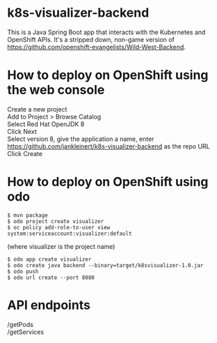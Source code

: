 # k8s-visualizer-backend
This is a Java Spring Boot app that interacts with the Kubernetes and OpenShift APIs. It's a stripped down, non-game version of https://github.com/openshift-evangelists/Wild-West-Backend.

# How to deploy on OpenShift using the web console

Create a new project  
Add to Project > Browse Catalog   
Select Red Hat OpenJDK 8  
Click Next  
Select version 8, give the application a name, enter https://github.com/jankleinert/k8s-visualizer-backend as the repo URL  
Click Create   


# How to deploy on OpenShift using odo
```
$ mvn package
$ odo project create visualizer
$ oc policy add-role-to-user view system:serviceaccount:visualizer:default 
```
(where visualizer is the project name)

```
$ odo app create visualizer
$ odo create java backend --binary=target/k8svisualizer-1.0.jar
$ odo push
$ odo url create --port 8080
```

# API endpoints
/getPods  
/getServices
